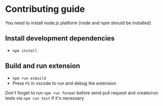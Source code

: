 # Contributing guide

You need to install node.js platform (node and npm should be installed)

## Install development dependencies

-   `npm install`

## Build and run extension

-   `npm run esbuild`
-   Press `F5` in vscode to run and debug the extension

Don't forget to run `npm run format` before send pull request and create/run tests via `npm run test` if it's necessary
